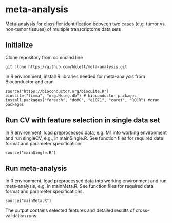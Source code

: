 # meta-analysis
Meta-analysis for classifier identification between two cases (e.g. tumor vs. non-tumor tissues) of multiple transcriptome data sets


## Initialize
Clone repository from command line
```
git clone https://github.com/hklett/meta-analysis.git
```

In R environment, install R libraries needed for meta-analysis from Bioconductor and cran

```
source("https://bioconductor.org/biocLite.R")
biocLite("limma", "org.Hs.eg.db") # bioconductor packages
install.packages("foreach", "doMC", "e1071", "caret", "ROCR") #cran packages
```

## Run CV with feature selection in single data set
In R environment, load preprocessed data, e.g. M1 into working environment and run singleCV, e.g., in mainSingle.R. See function files for required data format and parameter specifications

```
source("mainSingle.R")
```

## Run meta-analysis
In R environment, load preprocessed data into working environment and run meta-analysis, e.g. in mainMeta.R. See function files for required data format and parameter specifications.

```
source("mainMeta.R")
```

The output contains selected features and detailed results of cross-validation runs.